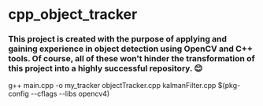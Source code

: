 # cpp_object_tracker
### This project is created with the purpose of applying and gaining experience in object detection using OpenCV and C++ tools. Of course, all of these won't hinder the transformation of this project into a highly successful repository. 😊

g++ main.cpp -o my_tracker objectTracker.cpp kalmanFilter.cpp $(pkg-config --cflags --libs opencv4)
